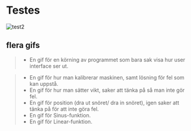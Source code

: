 # Testes
![test2](https://github.com/user-attachments/assets/e46f05bb-87b3-410a-8fd2-e6a658d611c3)

## flera gifs
> - En gif för en körning av programmet som bara sak visa hur user interface ser ut.

> - En gif för hur man kalibrerar maskinen, samt lösning för fel som kan uppstå.
> - En gif för hur man sätter vikt, saker att tänka på så man inte gör fel.
> - En gif för position (dra ut snöret/ dra in snöret), igen saker att tänka på för att inte göra fel.
> - En gif för Sinus-funktion.
> - En gif för Linear-funktion.
